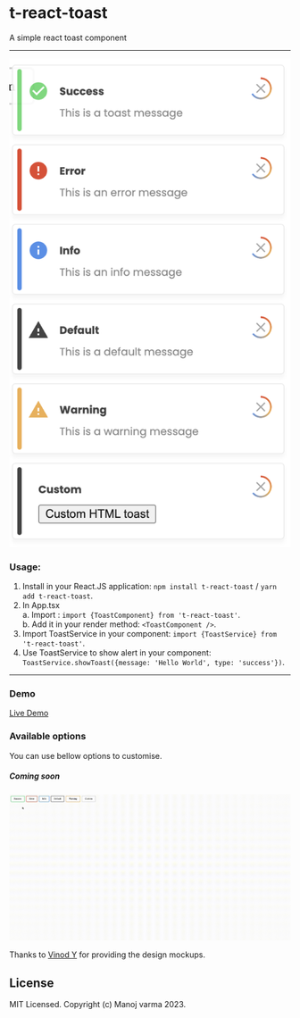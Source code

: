 # t-react-toast
A simple react toast component

------------------------

![previews/toast_preview.png](previews/toast_preview.png)

### Usage:

1. Install in your React.JS application: ```npm install t-react-toast``` / ```yarn add t-react-toast```.
2. In App.tsx <br/>
   a. Import : ```import {ToastComponent} from 't-react-toast'```.<br/>
   b. Add it in your render method: ```<ToastComponent />```.
3. Import ToastService in your component: ```import {ToastService} from 't-react-toast'```.
4. Use ToastService to show alert in your component: ```ToastService.showToast({message: 'Hello World', type: 'success'})```.

------------------------------------------------------

### Demo
[Live Demo](https://6s79me.csb.app/)

### Available options

You can use bellow options to customise.
##### Coming soon

![previews/toast_preview.gif](previews/toast_preview.gif)

Thanks to [Vinod Y](https://www.behance.net/vinodkumar115) for providing the design mockups.
## License

MIT Licensed. Copyright (c) Manoj varma 2023.
